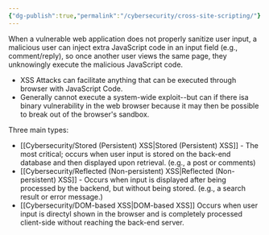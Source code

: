 ```yaml
---
{"dg-publish":true,"permalink":"/cybersecurity/cross-site-scripting/"}
---
```



When a vulnerable web application does not properly sanitize user input, a malicious user can inject extra JavaScript code in an input field (e.g., comment/reply), so once another user views the same page, they unknowingly execute the malicious JavaScript code.

* XSS Attacks can facilitate anything that can be executed through browser with JavaScript Code.
* Generally cannot execute a system-wide exploit--but can if there isa  binary vulnerability in the web browser because it may then be possible to break out of the browser's sandbox.

Three main types:
* [[Cybersecurity/Stored (Persistent) XSS\|Stored (Persistent) XSS]] - The most critical; occurs when user input is stored on the back-end database and then displayed upon retrieval.  (e.g., a post or comments)
* [[Cybersecurity/Reflected (Non-persistent) XSS\|Reflected (Non-persistent) XSS]] - Occurs when input is displayed after being processed by the backend, but without being stored.  (e.g., a search result or error message.)
* [[Cybersecurity/DOM-based XSS\|DOM-based XSS]] Occurs when user input is directyl shown in the browser and is completely processed client-side without reaching the back-end server.
